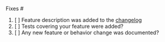 <!-- You can erase any parts of this template not applicable to your Pull Request. -->

Fixes # <!-- you may add issues here to automatically close them -->

1. [ ] Feature description was added to the [changelog](https://github.com/ufz/ogs/wiki/Release-notes-6.3.1)
2. [ ] Tests covering your feature were added?
3. [ ] Any new feature or behavior change was documented?
